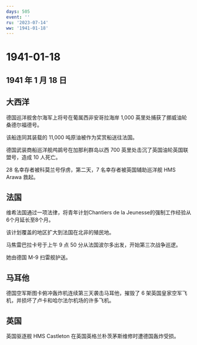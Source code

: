 ```yaml
---
days: 505
event: ''
ru: '2023-07-14'
ww: '1941-01-18'
---
```


# 1941-01-18

## 1941 年 1 月 18 日

## 大西洋

德国巡洋舰舍尔海军上将号在葡属西非安哥拉海岸 1,000
英里处捕获了挪威油轮桑德尔福德号。

该船连同其装载的 11,000 吨原油被作为奖赏船送往法国。

德国武装商船巡洋舰鸬鹚号在加那利群岛以西 700
英里处击沉了英国油轮英国联盟号，造成 10 人死亡。

28 名幸存者被科莫兰号俘虏，第二天，7 名幸存者被英国辅助巡洋舰 HMS Arawa
救起。

## 法国

维希法国通过一项法律，将青年计划Chantiers de la
Jeunesse的强制工作经验从6个月延长至8个月。

该计划覆盖的地区扩大到法国在北非的殖民地。

马焦雷巴拉卡号于上午 9 点 50 分从法国波尔多出发，开始第三次战争巡逻。

她由德国 M-9 扫雷舰护送。

## 马耳他

德国空军斯图卡俯冲轰炸机连续第三天袭击马耳他，摧毁了 6
架英国皇家空军飞机，并损坏了卢卡和哈尔法尔机场的许多飞机。

## 英国

英国驱逐舰 HMS Castleton 在英国英格兰朴茨茅斯维修时遭德国轰炸受损。
